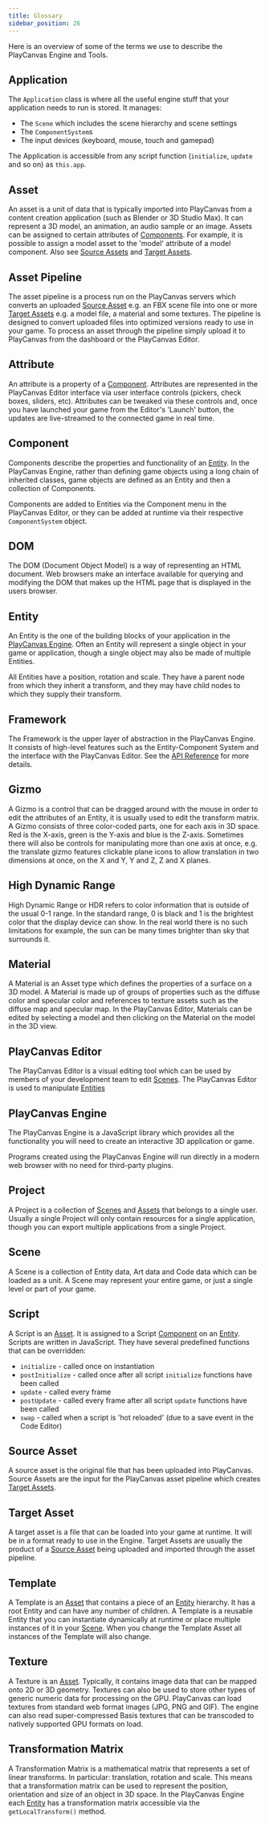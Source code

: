 ```yaml
---
title: Glossary
sidebar_position: 26
---
```


Here is an overview of some of the terms we use to describe the PlayCanvas Engine and Tools.

## Application

The `Application` class is where all the useful engine stuff that your application needs to run is stored. It manages:

* The `Scene` which includes the scene hierarchy and scene settings
* The `ComponentSystem`s
* The input devices (keyboard, mouse, touch and gamepad)

The Application is accessible from any script function (`initialize`, `update` and so on) as `this.app`.

## Asset

An asset is a unit of data that is typically imported into PlayCanvas from a content creation application (such as Blender or 3D Studio Max). It can represent a 3D model, an animation, an audio sample or an image. Assets can be assigned to certain attributes of [Components][component]. For example, it is possible to assign a model asset to the 'model' attribute of a model component. Also see [Source Assets][source-asset] and [Target Assets][target-asset].

## Asset Pipeline

The asset pipeline is a process run on the PlayCanvas servers which converts an uploaded [Source Asset][source-asset] e.g. an FBX scene file into one or more [Target Assets][target-asset] e.g. a model file, a material and some textures. The pipeline is designed to convert uploaded files into optimized versions ready to use in your game. To process an asset through the pipeline simply upload it to PlayCanvas from the dashboard or the PlayCanvas Editor.

## Attribute

An attribute is a property of a [Component][component]. Attributes are represented in the PlayCanvas Editor interface via user interface controls (pickers, check boxes, sliders, etc). Attributes can be tweaked via these controls and, once you have launched your game from the Editor's 'Launch' button, the updates are live-streamed to the connected game in real time.

## Component

Components describe the properties and functionality of an [Entity][entity]. In the PlayCanvas Engine, rather than defining game objects using a long chain of inherited classes, game objects are defined as an Entity and then a collection of Components.

Components are added to Entities via the Component menu in the PlayCanvas Editor, or they can be added at runtime via their respective `ComponentSystem` object.

## DOM

The DOM (Document Object Model) is a way of representing an HTML document. Web browsers make an interface available for querying and modifying the DOM that makes up the HTML page that is displayed in the users browser.

## Entity

An Entity is the one of the building blocks of your application in the [PlayCanvas Engine][playcanvas-engine]. Often an Entity will represent a single object in your game or application, though a single object may also be made of multiple Entities.

All Entities have a position, rotation and scale. They have a parent node from which they inherit a transform, and they may have child nodes to which they supply their transform.

## Framework

The Framework is the upper layer of abstraction in the PlayCanvas Engine. It consists of high-level features such as the Entity-Component System and the interface with the PlayCanvas Editor. See the [API Reference][api-reference] for more details.

## Gizmo

A Gizmo is a control that can be dragged around with the mouse in order to edit the attributes of an Entity, it is usually used to edit the transform matrix. A Gizmo consists of three color-coded parts, one for each axis in 3D space. Red is the X-axis, green is the Y-axis and blue is the Z-axis. Sometimes there will also be controls for manipulating more than one axis at once, e.g. the translate gizmo features clickable plane icons to allow translation in two dimensions at once, on the X and Y, Y and Z, Z and X planes.

## High Dynamic Range

High Dynamic Range or HDR refers to color information that is outside of the usual 0-1 range. In the standard range, 0 is black and 1 is the brightest color that the display device can show. In the real world there is no such limitations for example, the sun can be many times brighter than sky that surrounds it.

## Material

A Material is an Asset type which defines the properties of a surface on a 3D model. A Material is made up of groups of properties such as the diffuse color and specular color and references to texture assets such as the diffuse map and specular map. In the PlayCanvas Editor, Materials can be edited by selecting a model and then clicking on the Material on the model in the 3D view.

## PlayCanvas Editor

The PlayCanvas Editor is a visual editing tool which can be used by members of your development team to edit [Scenes][scene]. The PlayCanvas Editor is used to manipulate [Entities][entity]

## PlayCanvas Engine

The PlayCanvas Engine is a JavaScript library which provides all the functionality you will need to create an interactive 3D application or game.

Programs created using the PlayCanvas Engine will run directly in a modern web browser with no need for third-party plugins.

## Project

A Project is a collection of [Scenes][scene] and [Assets][asset] that belongs to a single user. Usually a single Project will only contain resources for a single application, though you can export multiple applications from a single Project.

## Scene

A Scene is a collection of Entity data, Art data and Code data which can be loaded as a unit. A Scene may represent your entire game, or just a single level or part of your game.

## Script

A Script is an [Asset][asset]. It is assigned to a Script [Component][component] on an [Entity][entity]. Scripts are written in JavaScript. They have several predefined functions that can be overridden:

* `initialize` - called once on instantiation
* `postInitialize` - called once after all script `initialize` functions have been called
* `update` - called every frame
* `postUpdate` - called every frame after all script `update` functions have been called
* `swap` - called when a script is 'hot reloaded' (due to a save event in the Code Editor)

## Source Asset

A source asset is the original file that has been uploaded into PlayCanvas. Source Assets are the input for the PlayCanvas asset pipeline which creates [Target Assets][target-asset].

## Target Asset

A target asset is a file that can be loaded into your game at runtime. It will be in a format ready to use in the Engine. Target Assets are usually the product of a [Source Asset][source-asset] being uploaded and imported through the asset pipeline.

## Template

A Template is an [Asset][asset] that contains a piece of an [Entity][entity] hierarchy. It has a root Entity and can have any number of children. A Template is a reusable Entity that you can instantiate dynamically at runtime or place multiple instances of it in your [Scene][scene]. When you change the Template Asset all instances of the Template will also change.

## Texture

A Texture is an [Asset][asset]. Typically, it contains image data that can be mapped onto 2D or 3D geometry. Textures can also be used to store other types of generic numeric data for processing on the GPU. PlayCanvas can load textures from standard web format images (JPG, PNG and GIF). The engine can also read super-compressed Basis textures that can be transcoded to natively supported GPU formats on load.

## Transformation Matrix

A Transformation Matrix is a mathematical matrix that represents a set of linear transforms. In particular: translation, rotation and scale. This means that a transformation matrix can be used to represent the position, orientation and size of an object in 3D space. In the PlayCanvas Engine each [Entity][entity] has a transformation matrix accessible via the `getLocalTransform()` method.

[api-reference]: /api/
[application]: #application
[asset]: #asset
[asset-pipeline]: #asset-pipeline
[attribute]: #attribute
[component]: #component
[dom]: #dom
[entity]: #entity
[framework]: #framework
[gizmo]: #gizmo
[high-dynamic-range]: #high-dynamic-range
[material]: #material
[playcanvas-editor]: #playcanvas-editor
[playcanvas-engine]: #playcanvas-engine
[project]: #project
[scene]: #scene
[script]: #script
[source-asset]: #source-asset
[target-asset]: #target-asset
[template]: #template
[texture]: #texture
[transformation-matrix]: #transformation-matrix
